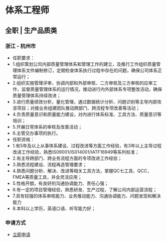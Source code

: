 
# 体系工程师
## 全职  |  生产品质类
### 浙江 - 杭州市

- 任职要求：
- 1.组织策划公司内部质量管理体系和管理工作的建立，及推行工作组织质量管理体系文件编制修订，定期检查体系执行过程中存在的问题，确保公司体系正常运行；
- 2.组织实施管理评审，协调内部和外部审核、二方审核及三方审核的应审工作，监督质量管理体系的运行情况，推动进行内外部体系专项整改活动，确保质量管理体系持续改进；
- 3.进行质量绩效分析，量化管理，通过数据统计分析、问题识别等主导内部攻坚项目；对接业务组建团队推动跨部门、跨流程专项改善等活动；
- 4.负责质量意识和质量能力建设，对内进行体系标准、工具方法、质量意识等培训；
- 5.开展日常体系的审核及改善活动；
- 6.主管交办事项的执行。
- 任职资格：
- 1.有5年及以上从事体系建设、过程改进等方面工作经验，有3年以上主导过程改进工作经验，熟悉IS09001/IS014001/IATF16949等系列标准；
- 2.有主导跨部门、跨业务流程方面的专项改进工作经验；
- 3.熟悉流程建设、流程再造管理要求；
- 4.熟悉问题分析、解决、改进等相关工具方法，掌握QC七工具、QCC，FMEA等质量工具，并会灵活应用；
- 5.性格开朗，有良好的沟通协调能力、责任心强；
- 6.有一定的项目管理经验，熟悉研发、生产过程，了解公司内部运营流程；
- 7.具有较强的体系审核能力、业务推动能力、沟通协调能力、问题发现和解决能力
- 8.本科以上学历，英语口语、听写能力好；
### 申请方式
- <a href="mailto:hr@tuya.com" title=yourName-体系工程师>立即申请</a>